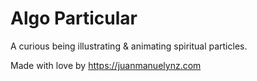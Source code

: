 # Algo Particular
A curious being illustrating & animating spiritual particles.


Made with love by https://juanmanuelynz.com

